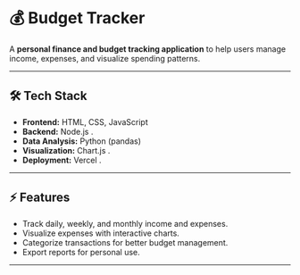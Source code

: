 # 💰 Budget Tracker

A **personal finance and budget tracking application** to help users manage income, expenses, and visualize spending patterns.  

---

## 🛠️ Tech Stack 
- **Frontend:** HTML, CSS, JavaScript  
- **Backend:** Node.js .
- **Data Analysis:** Python (pandas)  
- **Visualization:** Chart.js .
- **Deployment:** Vercel .

---

## ⚡ Features
- Track daily, weekly, and monthly income and expenses.
- Visualize expenses with interactive charts.
- Categorize transactions for better budget management.  
- Export reports for personal use. 

---
